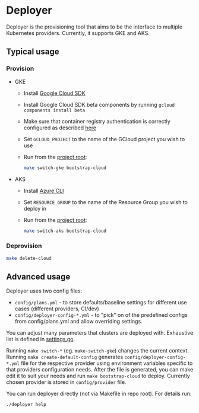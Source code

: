 # Deployer

Deployer is the provisioning tool that aims to be the interface to multiple Kubernetes providers. Currently, it supports GKE and AKS.

## Typical usage

### Provision

* GKE

  * Install [Google Cloud SDK](https://cloud.google.com/sdk/install)
  * Install Google Cloud SDK beta components by running `gcloud components install beta`
  * Make sure that container registry authentication is correctly configured as described [here](https://cloud.google.com/container-registry/docs/advanced-authentication)
  * Set `GCLOUD_PROJECT` to the name of the GCloud project you wish to use
  * Run from the [project root](/):

    ```bash
    make switch-gke bootstrap-cloud
    ```

* AKS

  * Install [Azure CLI](https://docs.microsoft.com/en-us/cli/azure/install-azure-cli?view=azure-cli-latest)
  * Set `RESOURCE_GROUP` to the name of the Resource Group you wish to deploy in
  * Run from the [project root](/):

    ```bash
    make switch-aks bootstrap-cloud
    ```

### Deprovision

```bash
make delete-cloud
```

## Advanced usage

Deployer uses two config files:

* `config/plans.yml` - to store defaults/baseline settings for different use cases (different providers, CI/dev)
* `config/deployer-config-*.yml` - to "pick" on of the predefined configs from config/plans.yml and allow overriding settings.

You can adjust many parameters that clusters are deployed with. Exhaustive list is defined in [settings.go](runner/settings.go).

Running `make switch-*` (eg. `make-switch-gke`) changes the current context. Running `make create-default-config` generates `config/deployer-config-*.yml` file for the respective provider using environment variables specific to that providers configuration needs. After the file is generated, you can make edit it to suit your needs and run `make bootstrap-cloud` to deploy. Currently chosen provider is stored in `config/provider` file.

You can run deployer directly (not via Makefile in repo root). For details run:

```bash
./deployer help
```
